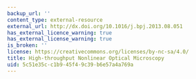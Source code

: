 ```yaml
---
backup_url: ''
content_type: external-resource
external_url: http://dx.doi.org/10.1016/j.bpj.2013.08.051
has_external_licence_warning: true
has_external_license_warning: true
is_broken: ''
license: https://creativecommons.org/licenses/by-nc-sa/4.0/
title: High-throughput Nonlinear Optical Microscopy
uid: 5c51e35c-c1b9-45f4-9c39-b6e57a4a769a
---
```

